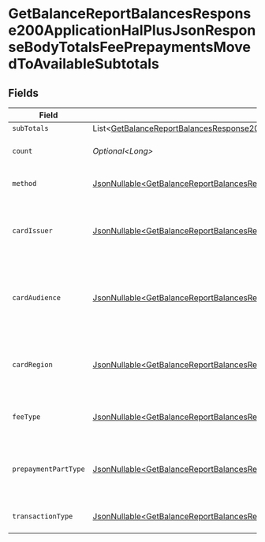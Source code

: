 # GetBalanceReportBalancesResponse200ApplicationHalPlusJsonResponseBodyTotalsFeePrepaymentsMovedToAvailableSubtotals


## Fields

| Field                                                                                                                                                                                                                                                                                                | Type                                                                                                                                                                                                                                                                                                 | Required                                                                                                                                                                                                                                                                                             | Description                                                                                                                                                                                                                                                                                          | Example                                                                                                                                                                                                                                                                                              |
| ---------------------------------------------------------------------------------------------------------------------------------------------------------------------------------------------------------------------------------------------------------------------------------------------------- | ---------------------------------------------------------------------------------------------------------------------------------------------------------------------------------------------------------------------------------------------------------------------------------------------------- | ---------------------------------------------------------------------------------------------------------------------------------------------------------------------------------------------------------------------------------------------------------------------------------------------------- | ---------------------------------------------------------------------------------------------------------------------------------------------------------------------------------------------------------------------------------------------------------------------------------------------------- | ---------------------------------------------------------------------------------------------------------------------------------------------------------------------------------------------------------------------------------------------------------------------------------------------------- |
| `subTotals`                                                                                                                                                                                                                                                                                          | List\<[GetBalanceReportBalancesResponse200ApplicationHalPlusJsonResponseBodyTotalsFeePrepaymentsMovedToAvailableSubtotalsSubTotals](../../models/operations/GetBalanceReportBalancesResponse200ApplicationHalPlusJsonResponseBodyTotalsFeePrepaymentsMovedToAvailableSubtotalsSubTotals.md)>         | :heavy_minus_sign:                                                                                                                                                                                                                                                                                   | N/A                                                                                                                                                                                                                                                                                                  |                                                                                                                                                                                                                                                                                                      |
| `count`                                                                                                                                                                                                                                                                                              | *Optional\<Long>*                                                                                                                                                                                                                                                                                    | :heavy_minus_sign:                                                                                                                                                                                                                                                                                   | Number of transactions of this type                                                                                                                                                                                                                                                                  | 50                                                                                                                                                                                                                                                                                                   |
| `method`                                                                                                                                                                                                                                                                                             | [JsonNullable\<GetBalanceReportBalancesResponse200ApplicationHalPlusJsonResponseBodyTotalsFeePrepaymentsMovedToAvailableMethod>](../../models/operations/GetBalanceReportBalancesResponse200ApplicationHalPlusJsonResponseBodyTotalsFeePrepaymentsMovedToAvailableMethod.md)                         | :heavy_minus_sign:                                                                                                                                                                                                                                                                                   | Payment type of the transactions                                                                                                                                                                                                                                                                     | creditcard                                                                                                                                                                                                                                                                                           |
| `cardIssuer`                                                                                                                                                                                                                                                                                         | [JsonNullable\<GetBalanceReportBalancesResponse200ApplicationHalPlusJsonResponseBodyTotalsFeePrepaymentsMovedToAvailableCardIssuer>](../../models/operations/GetBalanceReportBalancesResponse200ApplicationHalPlusJsonResponseBodyTotalsFeePrepaymentsMovedToAvailableCardIssuer.md)                 | :heavy_minus_sign:                                                                                                                                                                                                                                                                                   | In case of payments transactions with card, the card issuer will be available                                                                                                                                                                                                                        | amex                                                                                                                                                                                                                                                                                                 |
| `cardAudience`                                                                                                                                                                                                                                                                                       | [JsonNullable\<GetBalanceReportBalancesResponse200ApplicationHalPlusJsonResponseBodyTotalsFeePrepaymentsMovedToAvailableCardAudience>](../../models/operations/GetBalanceReportBalancesResponse200ApplicationHalPlusJsonResponseBodyTotalsFeePrepaymentsMovedToAvailableCardAudience.md)             | :heavy_minus_sign:                                                                                                                                                                                                                                                                                   | In case of payments trnsactions with card, the card audience will be available.                                                                                                                                                                                                                      | other                                                                                                                                                                                                                                                                                                |
| `cardRegion`                                                                                                                                                                                                                                                                                         | [JsonNullable\<GetBalanceReportBalancesResponse200ApplicationHalPlusJsonResponseBodyTotalsFeePrepaymentsMovedToAvailableCardRegion>](../../models/operations/GetBalanceReportBalancesResponse200ApplicationHalPlusJsonResponseBodyTotalsFeePrepaymentsMovedToAvailableCardRegion.md)                 | :heavy_minus_sign:                                                                                                                                                                                                                                                                                   | In case of payments transactions with card, the card region will be available.                                                                                                                                                                                                                       | domestic                                                                                                                                                                                                                                                                                             |
| `feeType`                                                                                                                                                                                                                                                                                            | [JsonNullable\<GetBalanceReportBalancesResponse200ApplicationHalPlusJsonResponseBodyTotalsFeePrepaymentsMovedToAvailableFeeType>](../../models/operations/GetBalanceReportBalancesResponse200ApplicationHalPlusJsonResponseBodyTotalsFeePrepaymentsMovedToAvailableFeeType.md)                       | :heavy_minus_sign:                                                                                                                                                                                                                                                                                   | Present when the transaction represents a fee.                                                                                                                                                                                                                                                       | payment-fee                                                                                                                                                                                                                                                                                          |
| `prepaymentPartType`                                                                                                                                                                                                                                                                                 | [JsonNullable\<GetBalanceReportBalancesResponse200ApplicationHalPlusJsonResponseBodyTotalsFeePrepaymentsMovedToAvailablePrepaymentPartType>](../../models/operations/GetBalanceReportBalancesResponse200ApplicationHalPlusJsonResponseBodyTotalsFeePrepaymentsMovedToAvailablePrepaymentPartType.md) | :heavy_minus_sign:                                                                                                                                                                                                                                                                                   | Prepayment part: fee itself, reimbursement, discount, VAT or rounding compensation.                                                                                                                                                                                                                  | fee                                                                                                                                                                                                                                                                                                  |
| `transactionType`                                                                                                                                                                                                                                                                                    | [JsonNullable\<GetBalanceReportBalancesResponse200ApplicationHalPlusJsonResponseBodyTotalsFeePrepaymentsMovedToAvailableTransactionType>](../../models/operations/GetBalanceReportBalancesResponse200ApplicationHalPlusJsonResponseBodyTotalsFeePrepaymentsMovedToAvailableTransactionType.md)       | :heavy_minus_sign:                                                                                                                                                                                                                                                                                   | Represents the transaction type                                                                                                                                                                                                                                                                      | payment                                                                                                                                                                                                                                                                                              |